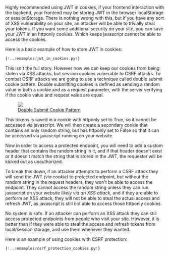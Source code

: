 Highly recommended using JWT in cookies, if your frontend interaction with the backend, your frontend may be storing JWT in the browser localStorage or sessionStorage. There is nothing wrong with this, but if you have any sort of XSS vulnerability on your site, an attacker will be able to trivially steal your tokens. If you want some additional security on your site, you can save your JWT in an httponly cookies. Which keeps javascript cannot be able to access the cookies.

Here is a basic example of how to store JWT in cookies:

```python
{!../examples/jwt_in_cookies.py!}
```

This isn't the full story. However now we can keep our cookies from being stolen via XSS attacks, but session cookies vulnerable to CSRF attacks. To combat CSRF attacks we are going to use a technique called double submit cookie pattern. Double submitting cookies is defined as sending a random value in both a cookie and as a request parameter, with the server verifying if the cookie value and request value are equal.

<figure>
  <img src="https://miro.medium.com/max/648/1*WP_VXYjJxUyqfrul8K-4uw.png"/>
  <figcaption>
    <a href="https://medium.com/@kaviru.mihisara/double-submit-cookie-pattern-820fc97e51f2" target="_blank">
      Double Submit Cookie Pattern
    </a>
  </figcaption>
</figure>

This tokens is saved in a cookie with httponly set to True, so it cannot be accessed via javascript. We will then create a secondary cookie that contains an only random string, but has httponly set to False so that it can be accessed via javascript running on your website.

Now in order to access a protected endpoint, you will need to add a custom header that contains the random string in it, and if that header doesn’t exist or it doesn’t match the string that is stored in the JWT, the requester will be kicked out as unauthorized.

To break this down, if an attacker attempts to perform a CSRF attack they will send the JWT *(via cookie)* to protected endpoint, but without the random string in the request headers, they won't be able to access the endpoint. They cannot access the random string unless they can run javascript on your website *likely via an XSS attack*, and if they are able to perform an XSS attack, they will not be able to steal the actual access and refresh JWT, as javascript is still not able to access those httponly cookies.

No system is safe. If an attacker can perform an XSS attack they can still access protected endpoints from people who visit your site. However, it is better than if they were able to steal the access and refresh tokens from local/session storage, and use them whenever they wanted.

Here is an example of using cookies with CSRF protection:

```python
{!../examples/csrf_protection_cookies.py!}
```
